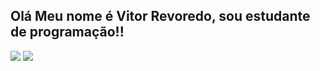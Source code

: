 ## Olá Meu nome é Vitor Revoredo, sou estudante de programação!!

<div>
  <a href="https://www.linkedin.com/in/vitor-revoredo-35897526b>target="_blank"><img src="https://img.shields.io/badge/-LinkedIn-%230077B5?style=for-the-badge&logo=linkedin&logoColor=white" target="_blank"></a> 
  <a href = "mailto:joaovitorderevoredo@gmail.com"><img src="https://img.shields.io/badge/-Gmail-%23333?style=for-the-badge&logo=gmail&logoColor=white" target="_blank"></a>
</div>
